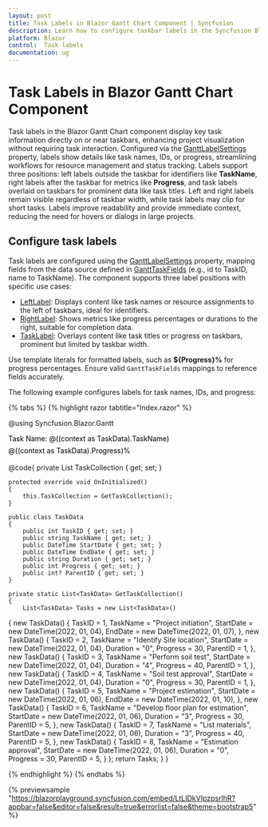 ```yaml
---
layout: post
title: Task Labels in Blazor Gantt Chart Component | Syncfusion
description: Learn how to configure taskbar labels in the Syncfusion Blazor Gantt Chart component for enhanced data visualization and project management.
platform: Blazor
control:  Task labels
documentation: ug
---
```


# Task Labels in Blazor Gantt Chart Component

Task labels in the Blazor Gantt Chart component display key task information directly on or near taskbars, enhancing project visualization without requiring task interaction. Configured via the [GanttLabelSettings](https://help.syncfusion.com/cr/blazor/Syncfusion.Blazor.Gantt.GanttLabelSettings-1.html) property, labels show details like task names, IDs, or progress, streamlining workflows for resource management and status tracking. Labels support three positions: left labels outside the taskbar for identifiers like **TaskName**, right labels after the taskbar for metrics like **Progress**, and task labels overlaid on taskbars for prominent data like task titles. Left and right labels remain visible regardless of taskbar width, while task labels may clip for short tasks. Labels improve readability and provide immediate context, reducing the need for hovers or dialogs in large projects.

## Configure task labels

Task labels are configured using the [GanttLabelSettings](https://help.syncfusion.com/cr/blazor/Syncfusion.Blazor.Gantt.GanttLabelSettings-1.html) property, mapping fields from the data source defined in [GanttTaskFields](https://help.syncfusion.com/cr/blazor/Syncfusion.Blazor.Gantt.GanttTaskFields.html) (e.g., id to TaskID, name to TaskName). The component supports three label positions with specific use cases:
- [LeftLabel](https://help.syncfusion.com/cr/blazor/Syncfusion.Blazor.Gantt.GanttLabelSettings-1.html#Syncfusion_Blazor_Gantt_GanttLabelSettings_1_LeftLabel): Displays content like task names or resource assignments to the left of taskbars, ideal for identifiers.
- [RightLabel](https://help.syncfusion.com/cr/blazor/Syncfusion.Blazor.Gantt.GanttLabelSettings-1.html#Syncfusion_Blazor_Gantt_GanttLabelSettings_1_RightLabel): Shows metrics like progress percentages or durations to the right, suitable for completion data.
- [TaskLabel](https://help.syncfusion.com/cr/blazor/Syncfusion.Blazor.Gantt.GanttLabelSettings-1.html#Syncfusion_Blazor_Gantt_GanttLabelSettings_1_TaskLabel): Overlays content like task titles or progress on taskbars, prominent but limited by taskbar width.

Use template literals for formatted labels, such as **${Progress}%** for progress percentages. Ensure valid `GanttTaskFields` mappings to reference fields accurately.

The following example configures labels for task names, IDs, and progress:

{% tabs %}
{% highlight razor tabtitle="Index.razor" %}

@using Syncfusion.Blazor.Gantt

<SfGantt DataSource="@TaskCollection" Height="450px" Width="900px">
    <GanttTaskFields Id="TaskID" Name="TaskName" StartDate="StartDate" EndDate="EndDate"
                     Duration="Duration" Progress="Progress" ParentID="ParentID">
    </GanttTaskFields>
    <GanttLabelSettings LeftLabel="TaskID" TValue="TaskData">
        <RightLabelTemplate>
            <div class="e-right-label-inner-div" style="height:22px;margin-top:7px;">
                <span class="e-label">Task Name: @((context as TaskData).TaskName)</span>
            </div>
        </RightLabelTemplate>
        <TaskLabelTemplate>
            <div class="e-task-label-inner-div" style="line-height:21px; height:22px;">
                <span class="e-label">@((context as TaskData).Progress)%</span>
            </div>
        </TaskLabelTemplate>
    </GanttLabelSettings>
</SfGantt>

@code{
    private List<TaskData> TaskCollection { get; set; }

    protected override void OnInitialized()
    {
        this.TaskCollection = GetTaskCollection();
    }
    
    public class TaskData
    {
        public int TaskID { get; set; }
        public string TaskName { get; set; }
        public DateTime StartDate { get; set; }
        public DateTime EndDate { get; set; }
        public string Duration { get; set; }
        public int Progress { get; set; }
        public int? ParentID { get; set; }
    }

    private static List<TaskData> GetTaskCollection()
    {
        List<TaskData> Tasks = new List<TaskData>()
{
            new TaskData() { TaskID = 1, TaskName = "Project initiation", StartDate = new DateTime(2022, 01, 04), EndDate = new DateTime(2022, 01, 07), },
            new TaskData() { TaskID = 2, TaskName = "Identify Site location", StartDate = new DateTime(2022, 01, 04), Duration = "0", Progress = 30, ParentID = 1, },
            new TaskData() { TaskID = 3, TaskName = "Perform soil test", StartDate = new DateTime(2022, 01, 04), Duration = "4", Progress = 40, ParentID = 1, },
            new TaskData() { TaskID = 4, TaskName = "Soil test approval", StartDate = new DateTime(2022, 01, 04), Duration = "0", Progress = 30, ParentID = 1, },
            new TaskData() { TaskID = 5, TaskName = "Project estimation", StartDate = new DateTime(2022, 01, 06), EndDate = new DateTime(2022, 01, 10), },
            new TaskData() { TaskID = 6, TaskName = "Develop floor plan for estimation", StartDate = new DateTime(2022, 01, 06), Duration = "3", Progress = 30, ParentID = 5, },
            new TaskData() { TaskID = 7, TaskName = "List materials", StartDate = new DateTime(2022, 01, 06), Duration = "3", Progress = 40, ParentID = 5, },
            new TaskData() { TaskID = 8, TaskName = "Estimation approval", StartDate = new DateTime(2022, 01, 06), Duration = "0", Progress = 30, ParentID = 5, }
        };
        return Tasks;
    }
}

<style>
    .e-label {
        color: black !important;
    }
</style>

{% endhighlight %}
{% endtabs %}

{% previewsample "https://blazorplayground.syncfusion.com/embed/LtLIDkVIpzpsrlhR?appbar=false&editor=false&result=true&errorlist=false&theme=bootstrap5" %}
